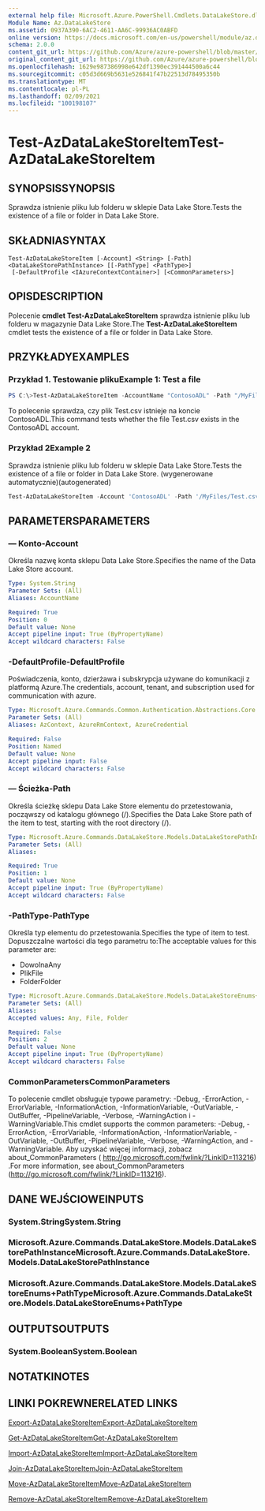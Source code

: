 ```yaml
---
external help file: Microsoft.Azure.PowerShell.Cmdlets.DataLakeStore.dll-Help.xml
Module Name: Az.DataLakeStore
ms.assetid: 0937A390-6AC2-4611-AA6C-99936AC0ABFD
online version: https://docs.microsoft.com/en-us/powershell/module/az.datalakestore/test-azdatalakestoreitem
schema: 2.0.0
content_git_url: https://github.com/Azure/azure-powershell/blob/master/src/DataLakeStore/DataLakeStore/help/Test-AzDataLakeStoreItem.md
original_content_git_url: https://github.com/Azure/azure-powershell/blob/master/src/DataLakeStore/DataLakeStore/help/Test-AzDataLakeStoreItem.md
ms.openlocfilehash: 1629e987386998e642df1390ec391444500a6c44
ms.sourcegitcommit: c05d3d669b5631e526841f47b22513d78495350b
ms.translationtype: MT
ms.contentlocale: pl-PL
ms.lasthandoff: 02/09/2021
ms.locfileid: "100198107"
---
```

# <span data-ttu-id="b4249-101">Test-AzDataLakeStoreItem</span><span class="sxs-lookup"><span data-stu-id="b4249-101">Test-AzDataLakeStoreItem</span></span>

## <span data-ttu-id="b4249-102">SYNOPSIS</span><span class="sxs-lookup"><span data-stu-id="b4249-102">SYNOPSIS</span></span>
<span data-ttu-id="b4249-103">Sprawdza istnienie pliku lub folderu w sklepie Data Lake Store.</span><span class="sxs-lookup"><span data-stu-id="b4249-103">Tests the existence of a file or folder in Data Lake Store.</span></span>

## <span data-ttu-id="b4249-104">SKŁADNIA</span><span class="sxs-lookup"><span data-stu-id="b4249-104">SYNTAX</span></span>

```
Test-AzDataLakeStoreItem [-Account] <String> [-Path] <DataLakeStorePathInstance> [[-PathType] <PathType>]
 [-DefaultProfile <IAzureContextContainer>] [<CommonParameters>]
```

## <span data-ttu-id="b4249-105">OPIS</span><span class="sxs-lookup"><span data-stu-id="b4249-105">DESCRIPTION</span></span>
<span data-ttu-id="b4249-106">Polecenie **cmdlet Test-AzDataLakeStoreItem** sprawdza istnienie pliku lub folderu w magazynie Data Lake Store.</span><span class="sxs-lookup"><span data-stu-id="b4249-106">The **Test-AzDataLakeStoreItem** cmdlet tests the existence of a file or folder in Data Lake Store.</span></span>

## <span data-ttu-id="b4249-107">PRZYKŁADY</span><span class="sxs-lookup"><span data-stu-id="b4249-107">EXAMPLES</span></span>

### <span data-ttu-id="b4249-108">Przykład 1. Testowanie pliku</span><span class="sxs-lookup"><span data-stu-id="b4249-108">Example 1: Test a file</span></span>
```powershell
PS C:\>Test-AzDataLakeStoreItem -AccountName "ContosoADL" -Path "/MyFiles/Test.csv"
```

<span data-ttu-id="b4249-109">To polecenie sprawdza, czy plik Test.csv istnieje na koncie ContosoADL.</span><span class="sxs-lookup"><span data-stu-id="b4249-109">This command tests whether the file Test.csv exists in the ContosoADL account.</span></span>

### <span data-ttu-id="b4249-110">Przykład 2</span><span class="sxs-lookup"><span data-stu-id="b4249-110">Example 2</span></span>

<span data-ttu-id="b4249-111">Sprawdza istnienie pliku lub folderu w sklepie Data Lake Store.</span><span class="sxs-lookup"><span data-stu-id="b4249-111">Tests the existence of a file or folder in Data Lake Store.</span></span> <span data-ttu-id="b4249-112">(wygenerowane automatycznie)</span><span class="sxs-lookup"><span data-stu-id="b4249-112">(autogenerated)</span></span>

<!-- Aladdin Generated Example -->
```powershell
Test-AzDataLakeStoreItem -Account 'ContosoADL' -Path '/MyFiles/Test.csv' -PathType Any
```

## <span data-ttu-id="b4249-113">PARAMETERS</span><span class="sxs-lookup"><span data-stu-id="b4249-113">PARAMETERS</span></span>

### <span data-ttu-id="b4249-114">— Konto</span><span class="sxs-lookup"><span data-stu-id="b4249-114">-Account</span></span>
<span data-ttu-id="b4249-115">Określa nazwę konta sklepu Data Lake Store.</span><span class="sxs-lookup"><span data-stu-id="b4249-115">Specifies the name of the Data Lake Store account.</span></span>

```yaml
Type: System.String
Parameter Sets: (All)
Aliases: AccountName

Required: True
Position: 0
Default value: None
Accept pipeline input: True (ByPropertyName)
Accept wildcard characters: False
```

### <span data-ttu-id="b4249-116">-DefaultProfile</span><span class="sxs-lookup"><span data-stu-id="b4249-116">-DefaultProfile</span></span>
<span data-ttu-id="b4249-117">Poświadczenia, konto, dzierżawa i subskrypcja używane do komunikacji z platformą Azure.</span><span class="sxs-lookup"><span data-stu-id="b4249-117">The credentials, account, tenant, and subscription used for communication with azure.</span></span>

```yaml
Type: Microsoft.Azure.Commands.Common.Authentication.Abstractions.Core.IAzureContextContainer
Parameter Sets: (All)
Aliases: AzContext, AzureRmContext, AzureCredential

Required: False
Position: Named
Default value: None
Accept pipeline input: False
Accept wildcard characters: False
```

### <span data-ttu-id="b4249-118">— Ścieżka</span><span class="sxs-lookup"><span data-stu-id="b4249-118">-Path</span></span>
<span data-ttu-id="b4249-119">Określa ścieżkę sklepu Data Lake Store elementu do przetestowania, począwszy od katalogu głównego (/).</span><span class="sxs-lookup"><span data-stu-id="b4249-119">Specifies the Data Lake Store path of the item to test, starting with the root directory (/).</span></span>

```yaml
Type: Microsoft.Azure.Commands.DataLakeStore.Models.DataLakeStorePathInstance
Parameter Sets: (All)
Aliases:

Required: True
Position: 1
Default value: None
Accept pipeline input: True (ByPropertyName)
Accept wildcard characters: False
```

### <span data-ttu-id="b4249-120">-PathType</span><span class="sxs-lookup"><span data-stu-id="b4249-120">-PathType</span></span>
<span data-ttu-id="b4249-121">Określa typ elementu do przetestowania.</span><span class="sxs-lookup"><span data-stu-id="b4249-121">Specifies the type of item to test.</span></span>
<span data-ttu-id="b4249-122">Dopuszczalne wartości dla tego parametru to:</span><span class="sxs-lookup"><span data-stu-id="b4249-122">The acceptable values for this parameter are:</span></span>
- <span data-ttu-id="b4249-123">Dowolna</span><span class="sxs-lookup"><span data-stu-id="b4249-123">Any</span></span> 
- <span data-ttu-id="b4249-124">Plik</span><span class="sxs-lookup"><span data-stu-id="b4249-124">File</span></span> 
- <span data-ttu-id="b4249-125">Folder</span><span class="sxs-lookup"><span data-stu-id="b4249-125">Folder</span></span>

```yaml
Type: Microsoft.Azure.Commands.DataLakeStore.Models.DataLakeStoreEnums+PathType
Parameter Sets: (All)
Aliases:
Accepted values: Any, File, Folder

Required: False
Position: 2
Default value: None
Accept pipeline input: True (ByPropertyName)
Accept wildcard characters: False
```

### <span data-ttu-id="b4249-126">CommonParameters</span><span class="sxs-lookup"><span data-stu-id="b4249-126">CommonParameters</span></span>
<span data-ttu-id="b4249-127">To polecenie cmdlet obsługuje typowe parametry: -Debug, -ErrorAction, -ErrorVariable, -InformationAction, -InformationVariable, -OutVariable, -OutBuffer, -PipelineVariable, -Verbose, -WarningAction i -WarningVariable.</span><span class="sxs-lookup"><span data-stu-id="b4249-127">This cmdlet supports the common parameters: -Debug, -ErrorAction, -ErrorVariable, -InformationAction, -InformationVariable, -OutVariable, -OutBuffer, -PipelineVariable, -Verbose, -WarningAction, and -WarningVariable.</span></span> <span data-ttu-id="b4249-128">Aby uzyskać więcej informacji, zobacz about_CommonParameters ( http://go.microsoft.com/fwlink/?LinkID=113216) .</span><span class="sxs-lookup"><span data-stu-id="b4249-128">For more information, see about_CommonParameters (http://go.microsoft.com/fwlink/?LinkID=113216).</span></span>

## <span data-ttu-id="b4249-129">DANE WEJŚCIOWE</span><span class="sxs-lookup"><span data-stu-id="b4249-129">INPUTS</span></span>

### <span data-ttu-id="b4249-130">System.String</span><span class="sxs-lookup"><span data-stu-id="b4249-130">System.String</span></span>

### <span data-ttu-id="b4249-131">Microsoft.Azure.Commands.DataLakeStore.Models.DataLakeStorePathInstance</span><span class="sxs-lookup"><span data-stu-id="b4249-131">Microsoft.Azure.Commands.DataLakeStore.Models.DataLakeStorePathInstance</span></span>

### <span data-ttu-id="b4249-132">Microsoft.Azure.Commands.DataLakeStore.Models.DataLakeStoreEnums+PathType</span><span class="sxs-lookup"><span data-stu-id="b4249-132">Microsoft.Azure.Commands.DataLakeStore.Models.DataLakeStoreEnums+PathType</span></span>

## <span data-ttu-id="b4249-133">OUTPUTS</span><span class="sxs-lookup"><span data-stu-id="b4249-133">OUTPUTS</span></span>

### <span data-ttu-id="b4249-134">System.Boolean</span><span class="sxs-lookup"><span data-stu-id="b4249-134">System.Boolean</span></span>

## <span data-ttu-id="b4249-135">NOTATKI</span><span class="sxs-lookup"><span data-stu-id="b4249-135">NOTES</span></span>

## <span data-ttu-id="b4249-136">LINKI POKREWNE</span><span class="sxs-lookup"><span data-stu-id="b4249-136">RELATED LINKS</span></span>

[<span data-ttu-id="b4249-137">Export-AzDataLakeStoreItem</span><span class="sxs-lookup"><span data-stu-id="b4249-137">Export-AzDataLakeStoreItem</span></span>](./Export-AzDataLakeStoreItem.md)

[<span data-ttu-id="b4249-138">Get-AzDataLakeStoreItem</span><span class="sxs-lookup"><span data-stu-id="b4249-138">Get-AzDataLakeStoreItem</span></span>](./Get-AzDataLakeStoreItem.md)

[<span data-ttu-id="b4249-139">Import-AzDataLakeStoreItem</span><span class="sxs-lookup"><span data-stu-id="b4249-139">Import-AzDataLakeStoreItem</span></span>](./Import-AzDataLakeStoreItem.md)

[<span data-ttu-id="b4249-140">Join-AzDataLakeStoreItem</span><span class="sxs-lookup"><span data-stu-id="b4249-140">Join-AzDataLakeStoreItem</span></span>](./Join-AzDataLakeStoreItem.md)

[<span data-ttu-id="b4249-141">Move-AzDataLakeStoreItem</span><span class="sxs-lookup"><span data-stu-id="b4249-141">Move-AzDataLakeStoreItem</span></span>](./Move-AzDataLakeStoreItem.md)

[<span data-ttu-id="b4249-142">Remove-AzDataLakeStoreItem</span><span class="sxs-lookup"><span data-stu-id="b4249-142">Remove-AzDataLakeStoreItem</span></span>](./Remove-AzDataLakeStoreItem.md)


